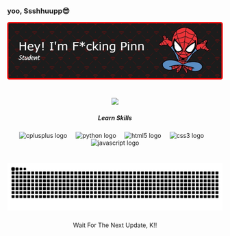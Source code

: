 ### yoo, Ssshhuupp😎

![Header](img/github-header-image.png)
###
<br clear="both">

<div align="center">
  <img height="201" src="https://media0.giphy.com/media/v1.Y2lkPTc5MGI3NjExdXB0Nzlpc2ZoZmxyMmNtOXJqZDd1N203bGgwZ2s1M2p0YWhxM2V3diZlcD12MV9pbnRlcm5hbF9naWZfYnlfaWQmY3Q9Zw/xULW8jbbeijwfB4gJa/giphy.gif"  />
</div>

##### <div align="center">Learn Skills</div>

<div align="center">
  <img src="https://skillicons.dev/icons?i=cpp" height="40" alt="cplusplus logo"  />
  <img width="12" />
  <img src="https://skillicons.dev/icons?i=py" height="40" alt="python logo"  />
  <img width="12" />
  <img src="https://skillicons.dev/icons?i=html" height="40" alt="html5 logo"  />
  <img width="12" />
  <img src="https://skillicons.dev/icons?i=css" height="40" alt="css3 logo"  />
  <img width="12" />
  <img src="https://cdn.jsdelivr.net/gh/devicons/devicon/icons/javascript/javascript-original.svg" height="40" alt="javascript logo"  />
</div>

###

<br clear="both">

<img src="https://raw.githubusercontent.com/Mr-pin13/Mr-pin13/output/snake.svg" alt="Snake animation" />

###

<p align="center">Wait For The Next Update, K!!</p>

###